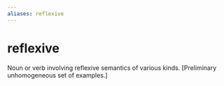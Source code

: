 ```yaml
---
aliases: reflexive
---
```

# reflexive

Noun or verb involving reflexive semantics of various kinds. [Preliminary
                    unhomogeneous set of examples.]